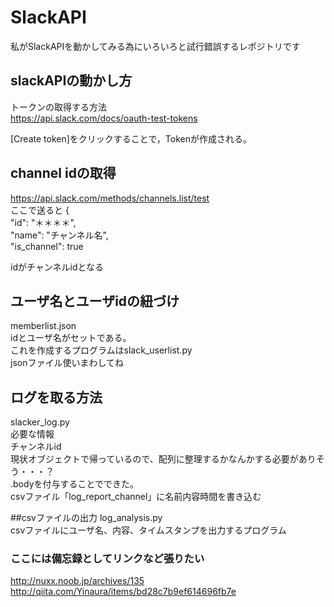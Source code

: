 # SlackAPI

私がSlackAPIを動かしてみる為にいろいろと試行錯誤するレポジトリです


## slackAPIの動かし方

トークンの取得する方法  
https://api.slack.com/docs/oauth-test-tokens


[Create token]をクリックすることで，Tokenが作成される。  

## channel idの取得

https://api.slack.com/methods/channels.list/test  
ここで送ると
{  
"id": "＊＊＊＊",  
"name": "チャンネル名",  
"is_channel": true  

idがチャンネルidとなる

## ユーザ名とユーザidの紐づけ
memberlist.json  
idとユーザ名がセットである。  
これを作成するプログラムはslack_userlist.py  
jsonファイル使いまわしてね

## ログを取る方法
slacker_log.py  
必要な情報  
チャンネルid  
現状オブジェクトで帰っているので、配列に整理するかなんかする必要がありそう・・・？  
.bodyを付与することでできた。  
csvファイル「log_report_channel」に名前内容時間を書き込む  

##csvファイルの出力
log_analysis.py  
csvファイルにユーザ名、内容、タイムスタンプを出力するプログラム

### ここには備忘録としてリンクなど張りたい

http://nuxx.noob.jp/archives/135  
http://qiita.com/Yinaura/items/bd28c7b9ef614696fb7e

